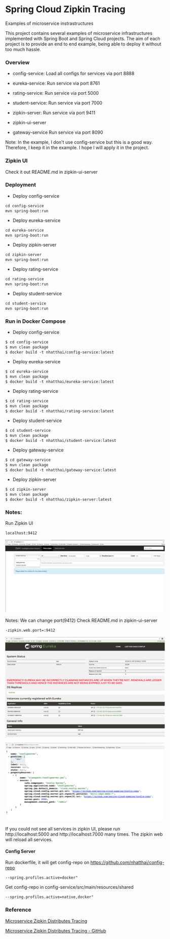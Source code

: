 # Spring Cloud Zipkin Tracing
Examples of microservice instrastructures

This project contains several examples of microservice infrastructures implemented with Spring Boot and Spring Cloud projects. The aim of each project is to provide an end to end example, being able to deploy it without too much hassle.

### Overview
+ config-service:
    Load all configs for services via port 8888

+ eureka-service:
    Run service via port 8761

+ rating-service:
    Run service via port 5000

+ student-service:
    Run service via port 7000

+ zipkin-server:
    Run service via port 9411

+ zipkin-ui-server

+ gateway-service
    Run service via port 8090

Note: In the example, I don't use config-service but this is a good way.
Therefore, I keep it in the example. I hope I will apply it in the project.

### Zipkin UI
Check it out README.md in zipkin-ui-server

### Deployment
+ Deploy config-service
```
cd config-service
mvn spring-boot:run
```

+ Deploy eureka-service
```
cd eureka-service
mvn spring-boot:run
```

+ Deploy zipkin-server
```
cd zipkin-server
mvn spring-boot:run
```

+ Deploy rating-service
```
cd rating-service
mvn spring-boot:run
```

+ Deploy student-service
```
cd student-service
mvn spring-boot:run
```

### Run in Docker Compose
+ Deploy config-service
```
$ cd config-service
$ mvn clean package
$ docker build -t nhatthai/config-service:latest
```

+ Deploy eureka-service
```
$ cd eureka-service
$ mvn clean package
$ docker build -t nhatthai/eureka-service:latest
```

+ Deploy rating-service
```
$ cd rating-service
$ mvn clean package
$ docker build -t nhatthai/rating-service:latest
```

+ Deploy student-service
```
$ cd student-service
$ mvn clean package
$ docker build -t nhatthai/student-service:latest
```

+ Deploy gateway-service
```
$ cd gateway-service
$ mvn clean package
$ docker build -t nhatthai/gateway-service:latest
```

+ Deploy zipkin-server
```
$ cd zipkin-server
$ mvn clean package
$ docker build -t nhatthai/zipkin-server:latest
```

### Notes:
Run Zipkin UI
```
localhost:9412
```
![Zipkin UI](https://github.com/nhatthai/spring-zipkin/blob/master/images/zipkin-ui.png "Zipkin UI")


Notes: We can change port(9412)
Check README.md in zipkin-ui-server
```
-zipkin.web.port=:9412
```

![Eureka](https://github.com/nhatthai/spring-zipkin/blob/master/images/eureka-service.png "Eureka")

![Config-Service](https://github.com/nhatthai/spring-zipkin/blob/master/images/config-service.png "Config Service")

If you could not see all services in zipkin UI, please run http://localhost:5000 and http://localhost:7000 many times.
The zipkin web will reload all services.


#### Config Server
Run dockerfile, it will get config-repo on https://github.com/nhatthai/config-repo
```
--spring.profiles.active=docker"
```

Get config-repo in config-service/src/main/resources/shared
```
--spring.profiles.active=native,docker"
```

### Reference
[Microservice Zipkin Distributes Tracing](http://www.josedab.com/2016/03/09/microservices-zipkin-distributed-tracing/)

[Microservice Zipkin Distributes Tracing - GitHub](https://github.com/josedab/spring-cloud-examples/tree/master/zipkin-distributed-tracing)
